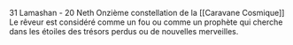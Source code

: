31 Lamashan - 20 Neth
Onzième constellation de la [[Caravane Cosmique]]
Le rêveur est considéré comme un fou ou comme un prophète qui cherche dans les étoiles des trésors perdus ou de nouvelles merveilles.